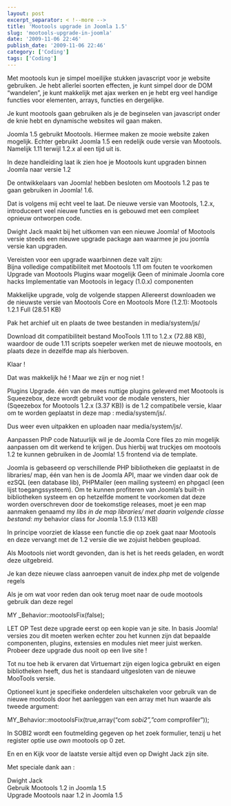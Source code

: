 ```yaml
---
layout: post
excerpt_separator: < !--more -->
title: 'Mootools upgrade in Joomla 1.5'
slug: 'mootools-upgrade-in-joomla'
date: '2009-11-06 22:46'
publish_date: '2009-11-06 22:46'
category: ['Coding']
tags: ['Coding']
---
```

Met mootools kun je simpel moeilijke stukken javascript voor je website
gebruiken. Je hebt allerlei soorten effecten, je kunt simpel door de DOM
“wandelen”, je kunt makkelijk met ajax werken en je hebt erg veel handige
functies voor elementen, arrays, functies en dergelijke.  
  
Je kunt mootools gaan gebruiken als je de beginselen van javascript onder de
knie hebt en dynamische websites wil gaan maken.  
  
Joomla 1.5 gebruikt Mootools. Hiermee maken ze mooie website zaken mogelijk.
Echter gebruikt Joomla 1.5 een redelijk oude versie van Mootools. Namelijk
1.11 terwijl 1.2.x al een tijd uit is.  
  
In deze handleiding laat ik zien hoe je Mootools kunt upgraden binnen Joomla
naar versie 1.2  
  
De ontwikkelaars van Joomla! hebben besloten om Mootools 1.2 pas te gaan
gebruiken in Joomla! 1.6.  
  
Dat is volgens mij echt veel te laat. De nieuwe versie van Mootools, 1.2.x,
introduceert veel nieuwe functies en is gebouwd met een compleet opnieuw
ontworpen code.  
  
Dwight Jack maakt bij het uitkomen van een nieuwe Joomla! of Mootools versie
steeds een nieuwe upgrade package aan waarmee je jou joomla versie kan
upgraden.  
  
Vereisten voor een upgrade waarbinnen deze valt zijn:  
Bijna volledige compatibiliteit met Mootools 1.11 om fouten te voorkomen
Upgrade van Mootools Plugins waar mogelijk Geen of minimale Joomla core hacks
Implementatie van Mootools in legacy (1.0.x) componenten  
  
Makkelijke upgrade, volg de volgende stappen Allereerst downloaden we de
nieuwste versie van Mootools Core en Mootools More (1.2.1): Mootools 1.2.1
Full (28.51 KB)  
  
Pak het archief uit en plaats de twee bestanden in media/system/js/  
  
Download dit compatibiliteit bestand MooTools 1.11 to 1.2.x (72.88 KB),
waardoor de oude 1.11 scripts soepeler werken met de nieuwe mootools, en
plaats deze in dezelfde map als hierboven.  
  
Klaar !  
  
Dat was makkelijk hé ! Maar we zijn er nog niet !  
  
Plugins Upgrade. één van de mees nuttige plugins geleverd met Mootools is
Squeezebox, deze wordt gebruikt voor de modale vensters, hier (Sqeezebox for
Mootools 1.2.x (3.37 KB)) is de 1.2 compatibele versie, klaar om te worden
geplaatst in deze map : media/system/js/.  
  
Dus weer even uitpakken en uploaden naar media/system/js/.  
  
Aanpassen PhP code Natuurlijk wil je de Joomla Core files zo min mogelijk
aanpassen om dit werkend te krijgen. Dus hierbij wat truckjes om mootools 1.2
te kunnen gebruiken in de Joomla! 1.5 frontend via de template.  
  
Joomla is gebaseerd op verschillende PHP bibliotheken die geplaatst in de
libraries/ map, één van hen is de Joomla API, maar we vinden daar ook de ezSQL
(een database lib), PHPMailer (een mailing systeem) en phpgacl (een lijst
toegangssysteem). Om te kunnen profiteren van Joomla’s built-in bibliotheken
systeem en op hetzelfde moment te voorkomen dat deze worden overschreven door
de toekomstige releases, moet je een map aanmaken genaamd my _libs in de map
libraries/ met daarin volgende classe bestand: my_ behavior class for Joomla
1.5.9 (1.13 KB)  
  
In principe voorziet de klasse een functie die op zoek gaat naar Mootools en
deze vervangt met de 1.2 versie die we zojuist hebben geupload.  
  
Als Mootools niet wordt gevonden, dan is het is het reeds geladen, en wordt
deze uitgebreid.  
  
Je kan deze nieuwe class aanroepen vanuit de index.php met de volgende regels  
  
  
  
Als je om wat voor reden dan ook terug moet naar de oude mootools gebruik dan
deze regel  
  
MY _Behavior::mootoolsFix(false);  
  
LET OP Test deze upgrade eerst op een kopie van je site. In basis Joomla!
versies zou dit moeten werken echter zou het kunnen zijn dat bepaalde
componenten, plugins, extensies en modules niet meer juist werken. Probeer
deze upgrade dus nooit op een live site !  
  
Tot nu toe heb ik ervaren dat Virtuemart zijn eigen logica gebruikt en eigen
bibliotheken heeft, dus het is standaard uitgesloten van de nieuwe MooTools
versie.  
  
Optioneel kunt je specifieke onderdelen uitschakelen voor gebruik van de
nieuwe mootools door het aanleggen van een array met hun waarde als tweede
argument:  
  
MY_Behavior::mootoolsFix(true,array(“com _sobi2”,”com_ comprofiler”));  
  
In SOBI2 wordt een foutmelding gegeven op het zoek formulier, tenzij u het
register optie use _own_ mootools op 0 zet.  
  
En en en Kijk voor de laatste versie altijd even op Dwight Jack zijn site.  
  
Met speciale dank aan :  
  
Dwight Jack  
Gebruik Mootools 1.2 in Joomla 1.5  
Upgrade Mootools naar 1.2 in Joomla 1.5

